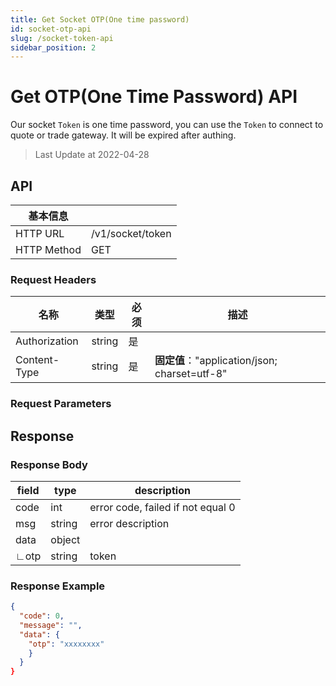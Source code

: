 ```yaml
---
title: Get Socket OTP(One time password)
id: socket-otp-api
slug: /socket-token-api
sidebar_position: 2
---
```


# Get OTP(One Time Password) API

Our socket `Token` is one time password, you can use the `Token` to connect to quote or trade gateway. It will be expired after authing.

> Last Update at 2022-04-28

## API

| 基本信息    |                  |
| ----------- | ---------------- |
| HTTP URL    | /v1/socket/token |
| HTTP Method | GET              |

### Request Headers

| 名称          | 类型   | 必须 | 描述                                          |
| ------------- | ------ | ---- | --------------------------------------------- |
| Authorization | string | 是   |                                               |
| Content-Type  | string | 是   | **固定值**："application/json; charset=utf-8" |

### Request Parameters

## Response

### Response Body

| field | type   | description                       |
| ----- | ------ | --------------------------------- |
| code  | int    | error code, failed if not equal 0 |
| msg   | string | error description                 |
| data  | object |                                   |
| ∟otp  | string | token                             |

### Response Example

```json
{
  "code": 0,
  "message": "",
  "data": {
    "otp": "xxxxxxxx"
    }
  }
}
```
